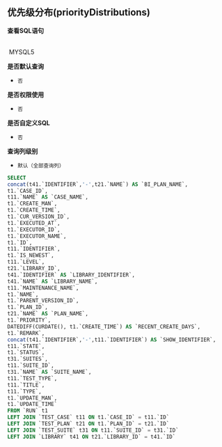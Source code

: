 ## 优先级分布(priorityDistributions) <!-- {docsify-ignore-all} -->



<p class="panel-title"><b>查看SQL语句</b></p>
<br>

<el-row>
&nbsp;<el-tag @click="MYSQL5 = true">MYSQL5</el-tag>
</el-row>

<br>
<p class="panel-title"><b>是否默认查询</b></p>

* `否`

<p class="panel-title"><b>是否权限使用</b></p>

* `否`

<p class="panel-title"><b>是否自定义SQL</b></p>

* `否`

<p class="panel-title"><b>查询列级别</b></p>

* `默认（全部查询列）`






<el-dialog v-model="MYSQL5" title="MYSQL5">

```sql
SELECT
concat(t41.`IDENTIFIER`,'-',t21.`NAME`) AS `BI_PLAN_NAME`,
t1.`CASE_ID`,
t11.`NAME` AS `CASE_NAME`,
t1.`CREATE_MAN`,
t1.`CREATE_TIME`,
t1.`CUR_VERSION_ID`,
t1.`EXECUTED_AT`,
t1.`EXECUTOR_ID`,
t1.`EXECUTOR_NAME`,
t1.`ID`,
t11.`IDENTIFIER`,
t1.`IS_NEWEST`,
t11.`LEVEL`,
t21.`LIBRARY_ID`,
t41.`IDENTIFIER` AS `LIBRARY_IDENTIFIER`,
t41.`NAME` AS `LIBRARY_NAME`,
t11.`MAINTENANCE_NAME`,
t1.`NAME`,
t1.`PARENT_VERSION_ID`,
t1.`PLAN_ID`,
t21.`NAME` AS `PLAN_NAME`,
t1.`PRIORITY`,
DATEDIFF(CURDATE(), t1.`CREATE_TIME`) AS `RECENT_CREATE_DAYS`,
t1.`REMARK`,
concat(t41.`IDENTIFIER`,'-',t11.`IDENTIFIER`) AS `SHOW_IDENTIFIER`,
t11.`STATE`,
t1.`STATUS`,
t31.`SUITES`,
t11.`SUITE_ID`,
t31.`NAME` AS `SUITE_NAME`,
t11.`TEST_TYPE`,
t11.`TITLE`,
t11.`TYPE`,
t1.`UPDATE_MAN`,
t1.`UPDATE_TIME`
FROM `RUN` t1 
LEFT JOIN `TEST_CASE` t11 ON t1.`CASE_ID` = t11.`ID` 
LEFT JOIN `TEST_PLAN` t21 ON t1.`PLAN_ID` = t21.`ID` 
LEFT JOIN `TEST_SUITE` t31 ON t11.`SUITE_ID` = t31.`ID` 
LEFT JOIN `LIBRARY` t41 ON t21.`LIBRARY_ID` = t41.`ID` 


```

</el-dialog>

<script>
 const { createApp } = Vue
  createApp({
    data() {
      return {
                MYSQL5 : false
        
      }
    },
    methods: {
    }
  }).use(ElementPlus).mount('#app')
</script>
